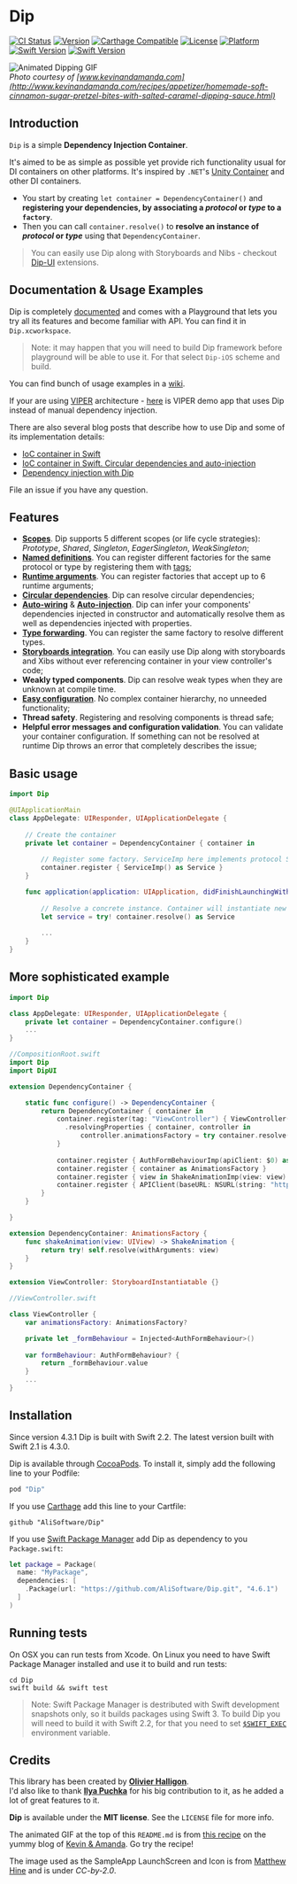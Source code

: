 # Dip

[![CI Status](https://travis-ci.org/AliSoftware/Dip.svg?branch=develop)](https://travis-ci.org/AliSoftware/Dip)
[![Version](https://img.shields.io/cocoapods/v/Dip.svg?style=flat)](http://cocoapods.org/pods/Dip)
[![Carthage Compatible](https://img.shields.io/badge/Carthage-compatible-4BC51D.svg?style=flat)](https://github.com/Carthage/Carthage)
[![License](https://img.shields.io/cocoapods/l/Dip.svg?style=flat)](http://cocoapods.org/pods/Dip)
[![Platform](https://img.shields.io/cocoapods/p/Dip.svg?style=flat)](http://cocoapods.org/pods/Dip)
[![Swift Version](https://img.shields.io/badge/Linux-compatible-4BC51D.svg?style=flat)](https://developer.apple.com/swift)
[![Swift Version](https://img.shields.io/badge/Swift-2.2-F16D39.svg?style=flat)](https://developer.apple.com/swift)

![Animated Dipping GIF](cinnamon-pretzels-caramel-dipping.gif)  
_Photo courtesy of [www.kevinandamanda.com](http://www.kevinandamanda.com/recipes/appetizer/homemade-soft-cinnamon-sugar-pretzel-bites-with-salted-caramel-dipping-sauce.html)_

## Introduction

`Dip` is a simple **Dependency Injection Container**.

It's aimed to be as simple as possible yet provide rich functionality usual for DI containers on other platforms. It's inspired by `.NET`'s [Unity Container](https://msdn.microsoft.com/library/ff647202.aspx) and other DI containers.

* You start by creating `let container = DependencyContainer()` and **registering your dependencies, by associating a _protocol_ or _type_ to a `factory`**.
* Then you can call `container.resolve()` to **resolve an instance of _protocol_ or _type_** using that `DependencyContainer`.

> You can easily use Dip along with Storyboards and Nibs - checkout [Dip-UI](https://github.com/AliSoftware/Dip-UI) extensions. 

## Documentation & Usage Examples

Dip is completely [documented](http://cocoadocs.org/docsets/Dip/4.6.1/) and comes with a Playground that lets you try all its features and become familiar with API. You can find it in `Dip.xcworkspace`.

> Note: it may happen that you will need to build Dip framework before playground will be able to use it. For that select `Dip-iOS` scheme and build.

You can find bunch of usage examples in a [wiki](../../wiki). 

If your are using [VIPER](https://www.objc.io/issues/13-architecture/viper/) architecture - [here](https://github.com/ilyapuchka/VIPER-SWIFT) is VIPER demo app that uses Dip instead of manual dependency injection.

There are also several blog posts that describe how to use Dip and some of its implementation details:

- [IoC container in Swift](http://ilya.puchka.me/ioc-container-in-swift/)
- [IoC container in Swift. Circular dependencies and auto-injection](http://ilya.puchka.me/ioc-container-in-swift-circular-dependencies-and-auto-injection/)
- [Dependency injection with Dip](http://ilya.puchka.me/dependency-injecinjection-with-dip/)

File an issue if you have any question.


## Features

- **[Scopes](../../wiki/scopes)**. Dip supports 5 different scopes (or life cycle strategies): _Prototype_, _Shared_, _Singleton_, _EagerSingleton_, _WeakSingleton_;
- **[Named definitions](../../wiki/named-definitions)**. You can register different factories for the same protocol or type by registering them with [tags]();
- **[Runtime arguments](../../wiki/runtime-arguments)**. You can register factories that accept up to 6 runtime arguments;
- **[Circular dependencies](../../wiki/circular-dependencies)**. Dip can resolve circular dependencies;
- **[Auto-wiring](../../wiki/auto-wiring)** & **[Auto-injection](../../wiki/auto-injection)**. Dip can infer your components' dependencies injected in constructor and automatically resolve them as well as dependencies injected with properties.
- **[Type forwarding](../../wiki/type-forwarding)**. You can register the same factory to resolve different types.
- **[Storyboards integration](../../wiki/storyboards-integration)**. You can easily use Dip along with storyboards and Xibs without ever referencing container in your view controller's code;
- **Weakly typed components**. Dip can resolve weak types when they are unknown at compile time.
- **[Easy configuration](../../wiki/containers-collaboration)**. No complex container hierarchy, no unneeded functionality;
- **Thread safety**. Registering and resolving components is thread safe;
- **Helpful error messages and configuration validation**. You can validate your container configuration. If something can not be resolved at runtime Dip throws an error that completely describes the issue;

## Basic usage

```swift
import Dip

@UIApplicationMain
class AppDelegate: UIResponder, UIApplicationDelegate {
    
    // Create the container
    private let container = DependencyContainer { container in
    
        // Register some factory. ServiceImp here implements protocol Service
        container.register { ServiceImp() as Service }
    }

    func application(application: UIApplication, didFinishLaunchingWithOptions launchOptions: [NSObject: AnyObject]?) -> Bool { 
        
        // Resolve a concrete instance. Container will instantiate new instance of ServiceImp
        let service = try! container.resolve() as Service
    
        ...
    }
}

```

## More sophisticated example

```swift
import Dip

class AppDelegate: UIResponder, UIApplicationDelegate {
	private let container = DependencyContainer.configure()
	...
}

//CompositionRoot.swift
import Dip
import DipUI

extension DependencyContainer {

	static func configure() -> DependencyContainer {
		return DependencyContainer { container in 
			container.register(tag: "ViewController") { ViewController() }
			  .resolvingProperties { container, controller in
				  controller.animationsFactory = try container.resolve() as AnimatonsFactory
			}
    
			container.register { AuthFormBehaviourImp(apiClient: $0) as AuthFormBehaviour }
			container.register { container as AnimationsFactory }
			container.register { view in ShakeAnimationImp(view: view) as ShakeAnimation }
			container.register { APIClient(baseURL: NSURL(string: "http://localhost:2368")!) as ApiClient }
		}
	}

}

extension DependencyContainer: AnimationsFactory { 
    func shakeAnimation(view: UIView) -> ShakeAnimation {
        return try! self.resolve(withArguments: view)
    }
}

extension ViewController: StoryboardInstantiatable {}

//ViewController.swift

class ViewController {
    var animationsFactory: AnimationsFactory?

    private let _formBehaviour = Injected<AuthFormBehaviour>()
    
    var formBehaviour: AuthFormBehaviour? {
        return _formBehaviour.value
    }
	...
}

```

## Installation

Since version 4.3.1 Dip is built with Swift 2.2. The latest version built with Swift 2.1 is 4.3.0.

Dip is available through [CocoaPods](http://cocoapods.org). To install
it, simply add the following line to your Podfile:

```ruby
pod "Dip"
```

If you use [Carthage](https://github.com/Carthage/Carthage) add this line to your Cartfile:

```
github "AliSoftware/Dip"
```

If you use [Swift Package Manager](https://swift.org/package-manager/) add Dip as dependency to you `Package.swift`:

```swift
let package = Package(
  name: "MyPackage",
  dependencies: [
    .Package(url: "https://github.com/AliSoftware/Dip.git", "4.6.1")
  ]
)
```

## Running tests

On OSX you can run tests from Xcode. On Linux you need to have Swift Package Manager installed and use it to build and run tests:

```
cd Dip
swift build && swift test
```

> Note: Swift Package Manager is destributed with Swift development snapshots only, so it builds packages using Swift 3. To build Dip you will need to build it with Swift 2.2, for that you need to set [`$SWIFT_EXEC`](https://github.com/apple/swift-package-manager#choosing-swift-version) environment variable.

## Credits

This library has been created by [**Olivier Halligon**](olivier@halligon.net).  
I'd also like to thank [**Ilya Puchka**](https://twitter.com/ilyapuchka) for his big contribution to it, as he added a lot of great features to it.

**Dip** is available under the **MIT license**. See the `LICENSE` file for more info.

The animated GIF at the top of this `README.md` is from [this recipe](http://www.kevinandamanda.com/recipes/appetizer/homemade-soft-cinnamon-sugar-pretzel-bites-with-salted-caramel-dipping-sauce.html) on the yummy blog of [Kevin & Amanda](http://www.kevinandamanda.com/recipes/). Go try the recipe!

The image used as the SampleApp LaunchScreen and Icon is from [Matthew Hine](https://commons.wikimedia.org/wiki/File:Chocolate_con_churros_-_San_Ginés,_Madrid.jpg) and is under _CC-by-2.0_.
